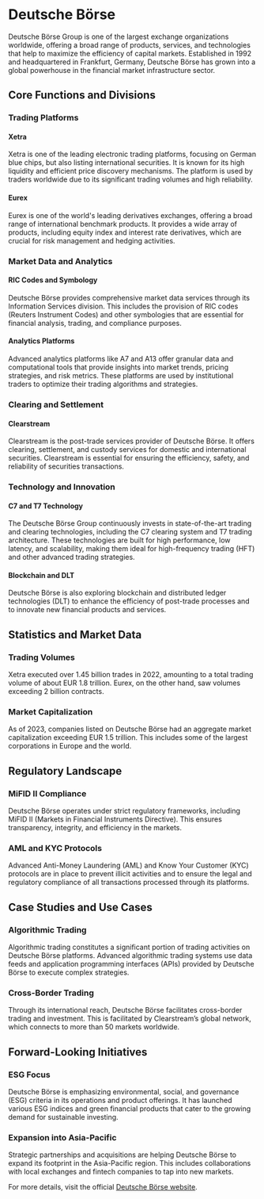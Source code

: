 # Deutsche Börse

Deutsche Börse Group is one of the largest exchange organizations worldwide, offering a broad range of products, services, and technologies that help to maximize the efficiency of capital markets. Established in 1992 and headquartered in Frankfurt, Germany, Deutsche Börse has grown into a global powerhouse in the financial market infrastructure sector.

## Core Functions and Divisions

### Trading Platforms

#### Xetra
Xetra is one of the leading electronic trading platforms, focusing on German blue chips, but also listing international securities. It is known for its high liquidity and efficient price discovery mechanisms. The platform is used by traders worldwide due to its significant trading volumes and high reliability.

#### Eurex
Eurex is one of the world's leading derivatives exchanges, offering a broad range of international benchmark products. It provides a wide array of products, including equity index and interest rate derivatives, which are crucial for risk management and hedging activities.

### Market Data and Analytics

#### RIC Codes and Symbology
Deutsche Börse provides comprehensive market data services through its Information Services division. This includes the provision of RIC codes (Reuters Instrument Codes) and other symbologies that are essential for financial analysis, trading, and compliance purposes.

#### Analytics Platforms
Advanced analytics platforms like A7 and A13 offer granular data and computational tools that provide insights into market trends, pricing strategies, and risk metrics. These platforms are used by institutional traders to optimize their trading algorithms and strategies.

### Clearing and Settlement

#### Clearstream
Clearstream is the post-trade services provider of Deutsche Börse. It offers clearing, settlement, and custody services for domestic and international securities. Clearstream is essential for ensuring the efficiency, safety, and reliability of securities transactions.

### Technology and Innovation

#### C7 and T7 Technology
The Deutsche Börse Group continuously invests in state-of-the-art trading and clearing technologies, including the C7 clearing system and T7 trading architecture. These technologies are built for high performance, low latency, and scalability, making them ideal for high-frequency trading (HFT) and other advanced trading strategies.

#### Blockchain and DLT
Deutsche Börse is also exploring blockchain and distributed ledger technologies (DLT) to enhance the efficiency of post-trade processes and to innovate new financial products and services. 

## Statistics and Market Data

### Trading Volumes
Xetra executed over 1.45 billion trades in 2022, amounting to a total trading volume of about EUR 1.8 trillion. Eurex, on the other hand, saw volumes exceeding 2 billion contracts.

### Market Capitalization
As of 2023, companies listed on Deutsche Börse had an aggregate market capitalization exceeding EUR 1.5 trillion. This includes some of the largest corporations in Europe and the world.

## Regulatory Landscape

### MiFID II Compliance
Deutsche Börse operates under strict regulatory frameworks, including MiFID II (Markets in Financial Instruments Directive). This ensures transparency, integrity, and efficiency in the markets.

### AML and KYC Protocols
Advanced Anti-Money Laundering (AML) and Know Your Customer (KYC) protocols are in place to prevent illicit activities and to ensure the legal and regulatory compliance of all transactions processed through its platforms.

## Case Studies and Use Cases

### Algorithmic Trading
Algorithmic trading constitutes a significant portion of trading activities on Deutsche Börse platforms. Advanced algorithmic trading systems use data feeds and application programming interfaces (APIs) provided by Deutsche Börse to execute complex strategies.

### Cross-Border Trading
Through its international reach, Deutsche Börse facilitates cross-border trading and investment. This is facilitated by Clearstream’s global network, which connects to more than 50 markets worldwide.

## Forward-Looking Initiatives

### ESG Focus
Deutsche Börse is emphasizing environmental, social, and governance (ESG) criteria in its operations and product offerings. It has launched various ESG indices and green financial products that cater to the growing demand for sustainable investing.

### Expansion into Asia-Pacific
Strategic partnerships and acquisitions are helping Deutsche Börse to expand its footprint in the Asia-Pacific region. This includes collaborations with local exchanges and fintech companies to tap into new markets.

For more details, visit the official [Deutsche Börse website](https://www.deutsche-boerse.com/dbg-en/).